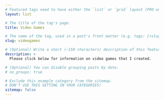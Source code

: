 ```yaml
---
# Featured tags need to have either the `list` or `grid` layout (PRO only).
layout: list

# The title of the tag's page.
title: Video Games

# The name of the tag, used in a post's front matter (e.g. tags: [<slug>]).
slug: videogames

# (Optional) Write a short (~150 characters) description of this featured tag.
description: >
  Please click below for information on video games that I created.

# (Optional) You can disable grouping posts by date.
# no_groups: true

# Exclude this example category from the sitemap.
# DON'T USE THIS SETTING IN YOUR CATEGORIES!
sitemap: false
---
```


